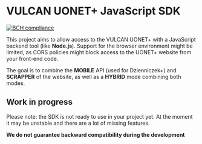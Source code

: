 # VULCAN UONET+ JavaScript SDK

[![BCH compliance](https://bettercodehub.com/edge/badge/wulkanowy/sdk-node?branch=master)](https://bettercodehub.com/)

This project aims to allow access to the VULCAN UONET+ with a JavaScript backend tool (like **Node.js**). Support for the browser environment might be limited, as CORS policies might block access to the UONET+ website from your front-end code.

The goal is to combine the **MOBILE** API (used for Dzienniczek+) and **SCRAPPER** of the website, as well as a **HYBRID** mode combining both modes.

## Work in progress

Please note: the SDK is not ready to use in your project yet. At the moment it may be unstable and there are a lot of missing features.

**We do not guarantee backward compatibility during the development**
